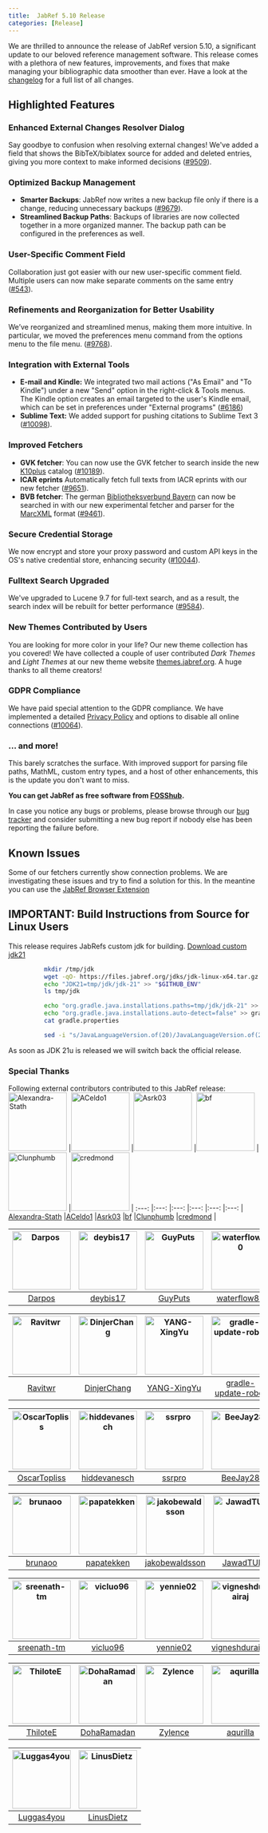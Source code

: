 ```yaml
---
title:  JabRef 5.10 Release
categories: [Release]
---
```


We are thrilled to announce the release of JabRef version 5.10, a significant update to our beloved reference management software.
This release comes with a plethora of new features, improvements, and fixes that make managing your bibliographic data smoother than ever.
Have a look at the [changelog](https://github.com/JabRef/jabref/blob/main/CHANGELOG.md) for a full list of all changes.

## Highlighted Features

### Enhanced External Changes Resolver Dialog

Say goodbye to confusion when resolving external changes! We've added a field that shows the BibTeX/biblatex source for added and deleted entries, giving you more context to make informed decisions ([#9509](https://github.com/JabRef/jabref/issues/9509)).

### Optimized Backup Management

* **Smarter Backups**: JabRef now writes a new backup file only if there is a change, reducing unnecessary backups ([#9679](https://github.com/JabRef/jabref/pull/9679)).
* **Streamlined Backup Paths**: Backups of libraries are now collected together in a more organized manner. The backup path can be configured in the preferences as well.

### User-Specific Comment Field

Collaboration just got easier with our new user-specific comment field. Multiple users can now make separate comments on the same entry ([#543](https://github.com/koppor/jabref/issues/543)).

### Refinements and Reorganization for Better Usability

We’ve reorganized and streamlined menus, making them more intuitive. In particular, we moved the preferences menu command from the options menu to the file menu. ([#9768](https://github.com/JabRef/jabref/pull/9768)).

### Integration with External Tools

* **E-mail and Kindle:** We integrated two mail actions ("As Email" and "To Kindle") under a new "Send" option in the right-click & Tools menus. The Kindle option creates an email targeted to the user's Kindle email, which can be set in preferences under "External programs" ([#6186](https://github.com/JabRef/jabref/issues/6186))
* **Sublime Text:** We added support for pushing citations to Sublime Text 3 ([#10098](https://github.com/JabRef/jabref/issues/10098)).

### Improved Fetchers

* **GVK fetcher**: You can now use the GVK fetcher to search inside the new [K10plus](https://wiki.k10plus.de/) catalog ([#10189](https://github.com/JabRef/jabref/pull/10189)). 
* **ICAR eprints** Automatically fetch full texts from IACR eprints with our new fetcher ([#9651](https://github.com/JabRef/jabref/pull/9651)).
* **BVB fetcher**: The german [Bibliotheksverbund Bayern](https://www.bib-bvb.de/) can now be searched in with our new experimental fetcher and parser for the [MarcXML](https://www.loc.gov/standards/marcxml/) format ([#9461](https://github.com/JabRef/jabref/pull/9641)).

### Secure Credential Storage

We now encrypt and store your proxy password and custom API keys in the OS's native credential store, enhancing security ([#10044](https://github.com/JabRef/jabref/issues/10044)).

### Fulltext Search Upgraded

We've upgraded to Lucene 9.7 for full-text search, and as a result, the search index will be rebuilt for better performance ([#9584](https://github.com/JabRef/jabref/pull/9584)).

### New Themes Contributed by Users

You are looking for more color in your life? Our new theme collection has you covered!
We have collected a couple of user contributed _Dark Themes_ and _Light Themes_ at our new theme website [themes.jabref.org](https://themes.jabref.org/).
A huge thanks to all theme creators!

### GDPR Compliance

We have paid special attention to the GDPR compliance. We have implemented a detailed [Privacy Policy](https://github.com/JabRef/jabref/blob/main/PRIVACY.md) and options to disable all online connections ([#10064](https://github.com/JabRef/jabref/pull/10064)).

### ... and more!

This barely scratches the surface. With improved support for parsing file paths, MathML, custom entry types, and a host of other enhancements, this is the update you don't want to miss.

**You can get JabRef as free software from [FOSShub](https://www.fosshub.com/JabRef.html).**

In case you notice any bugs or problems, please browse through our [bug tracker](https://github.com/JabRef/jabref/issues) and consider submitting a new bug report if nobody else has been reporting the failure before.

## Known Issues

Some of our fetchers currently show connection problems. We are investigating these issues and try to find a solution for this. In the meantine you can use the [JabRef Browser Extension](https://docs.jabref.org/collect/jabref-browser-extension)

## IMPORTANT: Build Instructions from Source for Linux Users

This release requires JabRefs custom jdk for building. [Download custom jdk21](https://files.jabref.org/jdks/jdk-linux-x64.tar.gz)

```bash
          mkdir /tmp/jdk
          wget -qO- https://files.jabref.org/jdks/jdk-linux-x64.tar.gz | tar xz -C tmp/jdk
          echo "JDK21=tmp/jdk/jdk-21" >> "$GITHUB_ENV"
          ls tmp/jdk

          echo "org.gradle.java.installations.paths=tmp/jdk/jdk-21" >> gradle.properties
          echo "org.gradle.java.installations.auto-detect=false" >> gradle.properties
          cat gradle.properties

          sed -i "s/JavaLanguageVersion.of(20)/JavaLanguageVersion.of(21)/" build.gradle
```
As soon as JDK 21u is released we will switch back the official release.

### Special Thanks

Following external contributors contributed to this JabRef release:
[<img alt="Alexandra-Stath" src="https://avatars.githubusercontent.com/u/72857391?v=4&s=117" width="117">](https://github.com/Alexandra-Stath) |[<img alt="ACeldo1" src="https://avatars.githubusercontent.com/u/43831992?v=4&s=117" width="117">](https://github.com/ACeldo1) |[<img alt="Asrk03" src="https://avatars.githubusercontent.com/u/56410265?v=4&s=117" width="117">](https://github.com/Asrk03) |[<img alt="bf" src="https://avatars.githubusercontent.com/u/464537?v=4&s=117" width="117">](https://github.com/bf) |[<img alt="Clunphumb" src="https://avatars.githubusercontent.com/u/54066111?v=4&s=117" width="117">](https://github.com/Clunphumb) |[<img alt="credmond" src="https://avatars.githubusercontent.com/u/1417880?v=4&s=117" width="117">](https://github.com/credmond) |
:---: |:---: |:---: |:---: |:---: |:---: |
[Alexandra-Stath](https://github.com/Alexandra-Stath) |[ACeldo1](https://github.com/ACeldo1) |[Asrk03](https://github.com/Asrk03) |[bf](https://github.com/bf) |[Clunphumb](https://github.com/Clunphumb) |[credmond](https://github.com/credmond) |

[<img alt="Darpos" src="https://avatars.githubusercontent.com/u/34799012?v=4&s=117" width="117">](https://github.com/Darpos) |[<img alt="deybis17" src="https://avatars.githubusercontent.com/u/33435327?v=4&s=117" width="117">](https://github.com/deybis17) |[<img alt="GuyPuts" src="https://avatars.githubusercontent.com/u/38719377?v=4&s=117" width="117">](https://github.com/GuyPuts) |[<img alt="waterflow80" src="https://avatars.githubusercontent.com/u/82417779?v=4&s=117" width="117">](https://github.com/waterflow80) |[<img alt="Minhao037" src="https://avatars.githubusercontent.com/u/117693180?v=4&s=117" width="117">](https://github.com/Minhao037) |[<img alt="PFvanBeerendonk" src="https://avatars.githubusercontent.com/u/64134830?v=4&s=117" width="117">](https://github.com/PFvanBeerendonk) |
:---: |:---: |:---: |:---: |:---: |:---: |
[Darpos](https://github.com/Darpos) |[deybis17](https://github.com/deybis17) |[GuyPuts](https://github.com/GuyPuts) |[waterflow80](https://github.com/waterflow80) |[Minhao037](https://github.com/Minhao037) |[PFvanBeerendonk](https://github.com/PFvanBeerendonk) |

[<img alt="Ravitwr" src="https://avatars.githubusercontent.com/u/45352443?v=4&s=117" width="117">](https://github.com/Ravitwr) |[<img alt="DinjerChang" src="https://avatars.githubusercontent.com/u/87943503?v=4&s=117" width="117">](https://github.com/DinjerChang) |[<img alt="YANG-XingYu" src="https://avatars.githubusercontent.com/u/49297831?v=4&s=117" width="117">](https://github.com/YANG-XingYu) |[<img alt="gradle-update-robot" src="https://avatars.githubusercontent.com/u/71028193?v=4&s=117" width="117">](https://github.com/gradle-update-robot) |[<img alt="morganteg" src="https://avatars.githubusercontent.com/u/11558228?v=4&s=117" width="117">](https://github.com/morganteg) |[<img alt="deybis-villegas" src="https://avatars.githubusercontent.com/u/90750983?v=4&s=117" width="117">](https://github.com/deybis-villegas) |
:---: |:---: |:---: |:---: |:---: |:---: |
[Ravitwr](https://github.com/Ravitwr) |[DinjerChang](https://github.com/DinjerChang) |[YANG-XingYu](https://github.com/YANG-XingYu) |[gradle-update-robot](https://github.com/gradle-update-robot) |[morganteg](https://github.com/morganteg) |[deybis-villegas](https://github.com/deybis-villegas) |

[<img alt="OscarTopliss" src="https://avatars.githubusercontent.com/u/97887308?v=4&s=117" width="117">](https://github.com/OscarTopliss) |[<img alt="hiddevanesch" src="https://avatars.githubusercontent.com/u/64023154?v=4&s=117" width="117">](https://github.com/hiddevanesch) |[<img alt="ssrpro" src="https://avatars.githubusercontent.com/u/72476774?v=4&s=117" width="117">](https://github.com/ssrpro) |[<img alt="BeeJay28" src="https://avatars.githubusercontent.com/u/62839385?v=4&s=117" width="117">](https://github.com/BeeJay28) |[<img alt="lak7" src="https://avatars.githubusercontent.com/u/114904959?v=4&s=117" width="117">](https://github.com/lak7) |[<img alt="dkokkotas" src="https://avatars.githubusercontent.com/u/93869307?v=4&s=117" width="117">](https://github.com/dkokkotas) |
:---: |:---: |:---: |:---: |:---: |:---: |
[OscarTopliss](https://github.com/OscarTopliss) |[hiddevanesch](https://github.com/hiddevanesch) |[ssrpro](https://github.com/ssrpro) |[BeeJay28](https://github.com/BeeJay28) |[lak7](https://github.com/lak7) |[dkokkotas](https://github.com/dkokkotas) |

[<img alt="brunaoo" src="https://avatars.githubusercontent.com/u/4162970?v=4&s=117" width="117">](https://github.com/brunaoo) |[<img alt="papatekken" src="https://avatars.githubusercontent.com/u/6082365?v=4&s=117" width="117">](https://github.com/papatekken) |[<img alt="jakobewaldsson" src="https://avatars.githubusercontent.com/u/70980425?v=4&s=117" width="117">](https://github.com/jakobewaldsson) |[<img alt="JawadTUE" src="https://avatars.githubusercontent.com/u/96312791?v=4&s=117" width="117">](https://github.com/JawadTUE) |[<img alt="chiao26168" src="https://avatars.githubusercontent.com/u/72399061?v=4&s=117" width="117">](https://github.com/chiao26168) |[<img alt="NS404" src="https://avatars.githubusercontent.com/u/82181439?v=4&s=117" width="117">](https://github.com/NS404) |
:---: |:---: |:---: |:---: |:---: |:---: |
[brunaoo](https://github.com/brunaoo) |[papatekken](https://github.com/papatekken) |[jakobewaldsson](https://github.com/jakobewaldsson) |[JawadTUE](https://github.com/JawadTUE) |[chiao26168](https://github.com/chiao26168) |[NS404](https://github.com/NS404) |

[<img alt="sreenath-tm" src="https://avatars.githubusercontent.com/u/28177426?v=4&s=117" width="117">](https://github.com/sreenath-tm) |[<img alt="vicluo96" src="https://avatars.githubusercontent.com/u/91009762?v=4&s=117" width="117">](https://github.com/vicluo96) |[<img alt="yennie02" src="https://avatars.githubusercontent.com/u/60482636?v=4&s=117" width="117">](https://github.com/yennie02) |[<img alt="vigneshdurairaj" src="https://avatars.githubusercontent.com/u/39377015?v=4&s=117" width="117">](https://github.com/vigneshdurairaj) |[<img alt="JacobTrossing" src="https://avatars.githubusercontent.com/u/123719923?v=4&s=117" width="117">](https://github.com/JacobTrossing) |[<img alt="mahendrakumar09" src="https://avatars.githubusercontent.com/u/37700311?v=4&s=117" width="117">](https://github.com/mahendrakumar09) |
:---: |:---: |:---: |:---: |:---: |:---: |
[sreenath-tm](https://github.com/sreenath-tm) |[vicluo96](https://github.com/vicluo96) |[yennie02](https://github.com/yennie02) |[vigneshdurairaj](https://github.com/vigneshdurairaj) |[JacobTrossing](https://github.com/JacobTrossing) |[mahendrakumar09](https://github.com/mahendrakumar09) |

[<img alt="ThiloteE" src="https://avatars.githubusercontent.com/u/73715071?v=4&s=117" width="117">](https://github.com/ThiloteE) |[<img alt="DohaRamadan" src="https://avatars.githubusercontent.com/u/77820526?v=4&s=117" width="117">](https://github.com/DohaRamadan) |[<img alt="Zylence" src="https://avatars.githubusercontent.com/u/81491426?v=4&s=117" width="117">](https://github.com/Zylence) |[<img alt="aqurilla" src="https://avatars.githubusercontent.com/u/12078268?v=4&s=117" width="117">](https://github.com/aqurilla) |[<img alt="MaryJml" src="https://avatars.githubusercontent.com/u/86668599?v=4&s=117" width="117">](https://github.com/MaryJml) |[<img alt="dragos222" src="https://avatars.githubusercontent.com/u/57350219?v=4&s=117" width="117">](https://github.com/dragos222) |
:---: |:---: |:---: |:---: |:---: |:---: |
[ThiloteE](https://github.com/ThiloteE) |[DohaRamadan](https://github.com/DohaRamadan) |[Zylence](https://github.com/Zylence) |[aqurilla](https://github.com/aqurilla) |[MaryJml](https://github.com/MaryJml) |[dragos222](https://github.com/dragos222) |

[<img alt="Luggas4you" src="https://avatars.githubusercontent.com/u/127773292?v=4&s=117" width="117">](https://github.com/Luggas4you) |[<img alt="LinusDietz" src="https://avatars.githubusercontent.com/u/1254003?v=4&s=117" width="117">](https://github.com/LinusDietz) |
:---: |:---: |
[Luggas4you](https://github.com/Luggas4you) |[LinusDietz](https://github.com/LinusDietz) |
